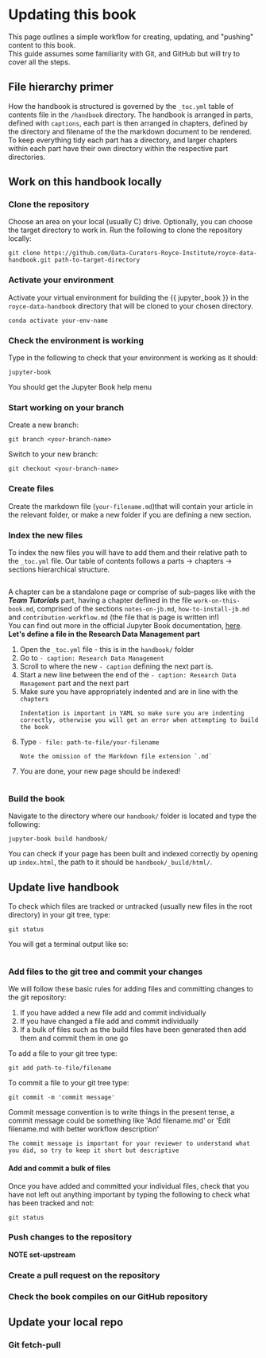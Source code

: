 # Updating this book

This page outlines a simple workflow for creating, updating, and "pushing" content to this book.  
This guide assumes some familiarity with Git, and GitHub but will try to cover all the steps.

## File hierarchy primer
How the handbook is structured is governed by the `_toc.yml` table of contents file in the `/handbook` directory. The handbook is arranged in parts, defined with `captions`, each part is then arranged in chapters, defined by the directory and filename of the the markdown document to be rendered.  
To keep everything tidy each part has a directory, and larger chapters within each part have their own directory within the respective part directories.


## Work on this handbook locally

### Clone the repository

Choose an area on your local (usually C) drive. Optionally, you can choose the target directory to work in.
Run the following to clone the repository locally:
  ```
  git clone https://github.com/Data-Curators-Royce-Institute/royce-data-handbook.git path-to-target-directory
  ```

### Activate your environment
Activate your virtual environment for building the {{ jupyter_book }} in the `royce-data-handbook` directory that will be cloned to your chosen directory.
```
conda activate your-env-name
```

### Check the environment is working
Type in the following to check that your environment is working as it should:
```
jupyter-book
```
You should get the Jupyter Book help menu

### Start working on your branch
Create a new branch:
```
git branch <your-branch-name>
```
Switch to your new branch:
```
git checkout <your-branch-name>
```

### Create files
Create the markdown file (`your-filename.md`)that will contain your article in the relevant folder, or make a new folder if you are defining a new section. 

### Index the new files
To index the new files you will have to add them and their relative path to the `_toc.yml` file.
Our table of contents follows a parts &rarr; chapters &rarr; sections hierarchical structure. 
```{image} ../images/contribution-workflow/tableofcontents.jpg
```
A chapter can be a standalone page or comprise of sub-pages like with the ***Team Tutorials*** part, having a chapter defined in the file `work-on-this-book.md`, comprised of the sections `notes-on-jb.md`, `how-to-install-jb.md` and `contribution-workflow.md` (the file that is page is written in!)  
You can find out more in the official Jupyter Book documentation, [here](https://jupyterbook.org/customize/toc.html).  
**Let's define a file in the Research Data Management part**
1. Open the `_toc.yml` file - this is in the `handbook/` folder
2. Go to `- caption: Research Data Management`
3. Scroll to where the new `- caption` defining the next part is.
4. Start a new line between the end of the `- caption: Research Data Management` part and the next part
5. Make sure you have appropriately indented and are in line with the `chapters`
   ```{warning}
   Indentation is important in YAML so make sure you are indenting correctly, otherwise you will get an error when attempting to build the book
   ```
6. Type `- file: path-to-file/your-filename`
   ```{attention}
   Note the omission of the Markdown file extension `.md`
   ```
7. You are done, your new page should be indexed!
   ```{image} ../images/contribution-workflow/index-new-page.gif
   ```
   
### Build the book
Navigate to the directory where our `handbook/` folder is located and type the following:
```
jupyter-book build handbook/
```
You can check if your page has been built and indexed correctly by opening up `index.html`, the path to it should be `handbook/_build/html/`.

## Update live handbook
To check which files are tracked or untracked (usually new files in the root directory) in your git tree, type:
```
git status
```
You will get a terminal output like so:
```{image} ../images/git-track.jpg
```
### Add files to the git tree and commit your changes
We will follow these basic rules for adding files and committing changes to the git repository:
1. If you have added a new file add and commit individually
2. If you have changed a file add and commit individually
3. If a bulk of files such as the build files have been generated then add them and commit them in one go

To add a file to your git tree type:
```
git add path-to-file/filename
```
To commit a file to your git tree type:
```
git commit -m 'commit message'
```
Commit message convention is to write things in the present tense, a commit message could be something like 'Add filename.md' or 'Edit filename.md with better workflow description'

```{attention}
The commit message is important for your reviewer to understand what you did, so try to keep it short but descriptive
```
#### Add and commit a bulk of files
Once you have added and committed your individual files, check that you have not left out anything important by typing the following to check what has been tracked and not:
```
git status
```
### Push changes to the repository

**NOTE set-upstream**

### Create a pull request on the repository

### Check the book compiles on our GitHub repository

## Update your local repo

### Git fetch-pull